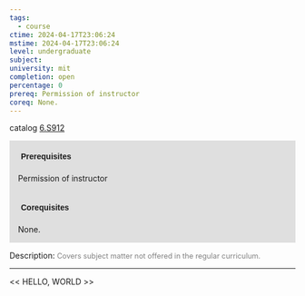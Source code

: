 ```yaml
---
tags:
  - course
ctime: 2024-04-17T23:06:24
mstime: 2024-04-17T23:06:24
level: undergraduate
subject: 
university: mit
completion: open
percentage: 0
prereq: Permission of instructor
coreq: None.
---
```


catalog [6.S912](http://student.mit.edu/catalog/m6e.html#6.S912)

<span style="display: block; padding: 15px; background-color: rgb(100, 100, 100, 0.2);"><font id="m_prereq3550_0" style="display: block; font-family: Arial, sans-serif; font-weight: bold; padding: 5px">Prerequisites</font><br><span id="prereq3550_0">Permission of instructor</span></span>
<span style="display: block; padding: 15px; background-color: rgb(100, 100, 100, 0.2);"><font id="m_coreq3550_0" style="display: block; font-family: Arial, sans-serif; font-weight: bold; padding: 5px">Corequisites</font><br><span id="coreq3550_0">None.</span></span>

<font style="">Description:</font>
<font style="color: grey; font-size: 0.8rem;">Covers subject matter not offered in the regular curriculum.</font>



---

<< HELLO, WORLD >>

